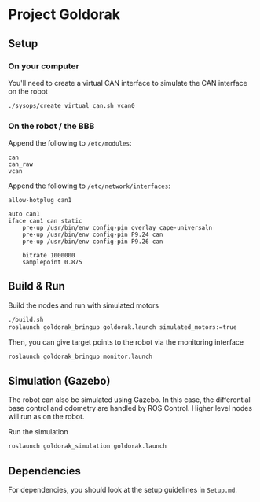 # Project Goldorak

## Setup

### On your computer

You'll need to create a virtual CAN interface to simulate the CAN interface on the robot
```sh
./sysops/create_virtual_can.sh vcan0
```

### On the robot / the BBB

Append the following to `/etc/modules`:

```
can
can_raw
vcan
```

Append the following to `/etc/network/interfaces`:

```
allow-hotplug can1

auto can1
iface can1 can static
	pre-up /usr/bin/env config-pin overlay cape-universaln
	pre-up /usr/bin/env config-pin P9.24 can
	pre-up /usr/bin/env config-pin P9.26 can

    bitrate 1000000
    samplepoint 0.875
```

## Build & Run

Build the nodes and run with simulated motors
```sh
./build.sh
roslaunch goldorak_bringup goldorak.launch simulated_motors:=true
```

Then, you can give target points to the robot via the monitoring interface
```sh
roslaunch goldorak_bringup monitor.launch
```

## Simulation (Gazebo)

The robot can also be simulated using Gazebo.
In this case, the differential base control and odometry are handled by ROS Control.
Higher level nodes will run as on the robot.

Run the simulation
```sh
roslaunch goldorak_simulation goldorak.launch
```

## Dependencies

For dependencies, you should look at the setup guidelines in `Setup.md`.
